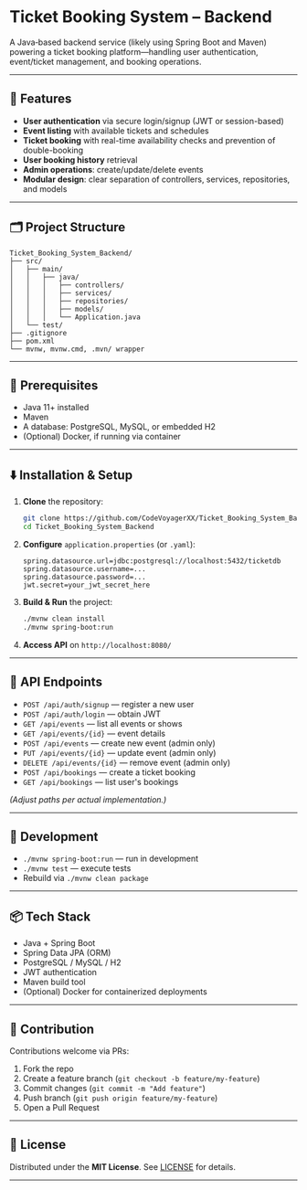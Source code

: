 # Ticket Booking System – Backend

A Java‑based backend service (likely using Spring Boot and Maven) powering a ticket booking platform—handling user authentication, event/ticket management, and booking operations.

---

## 🚀 Features

* **User authentication** via secure login/signup (JWT or session-based)
* **Event listing** with available tickets and schedules
* **Ticket booking** with real-time availability checks and prevention of double-booking
* **User booking history** retrieval
* **Admin operations**: create/update/delete events
* **Modular design**: clear separation of controllers, services, repositories, and models

---

## 🗂 Project Structure

```
Ticket_Booking_System_Backend/
├── src/
│   ├── main/
│   │   ├── java/
│   │   │   ├── controllers/
│   │   │   ├── services/
│   │   │   ├── repositories/
│   │   │   ├── models/
│   │   │   └── Application.java
│   └── test/
├── .gitignore
├── pom.xml
└── mvnw, mvnw.cmd, .mvn/ wrapper
```

---

## 🧱 Prerequisites

* Java 11+ installed
* Maven
* A database: PostgreSQL, MySQL, or embedded H2
* (Optional) Docker, if running via container

---

## ⬇️ Installation & Setup

1. **Clone** the repository:

   ```bash
   git clone https://github.com/CodeVoyagerXX/Ticket_Booking_System_Backend.git
   cd Ticket_Booking_System_Backend
   ```

2. **Configure** `application.properties` (or `.yaml`):

   ```properties
   spring.datasource.url=jdbc:postgresql://localhost:5432/ticketdb
   spring.datasource.username=...
   spring.datasource.password=...
   jwt.secret=your_jwt_secret_here
   ```

3. **Build & Run** the project:

   ```bash
   ./mvnw clean install
   ./mvnw spring-boot:run
   ```

4. **Access API** on `http://localhost:8080/`

---

## 🧭 API Endpoints

* `POST /api/auth/signup` — register a new user
* `POST /api/auth/login` — obtain JWT
* `GET /api/events` — list all events or shows
* `GET /api/events/{id}` — event details
* `POST /api/events` — create new event (admin only)
* `PUT /api/events/{id}` — update event (admin only)
* `DELETE /api/events/{id}` — remove event (admin only)
* `POST /api/bookings` — create a ticket booking
* `GET /api/bookings` — list user's bookings

*(Adjust paths per actual implementation.)*

---

## 🧪 Development

* `./mvnw spring-boot:run` — run in development
* `./mvnw test` — execute tests
* Rebuild via `./mvnw clean package`

---

## 📦 Tech Stack

* Java + Spring Boot
* Spring Data JPA (ORM)
* PostgreSQL / MySQL / H2
* JWT authentication
* Maven build tool
* (Optional) Docker for containerized deployments

---

## 🤝 Contribution

Contributions welcome via PRs:

1. Fork the repo
2. Create a feature branch (`git checkout -b feature/my-feature`)
3. Commit changes (`git commit -m "Add feature"`)
4. Push branch (`git push origin feature/my-feature`)
5. Open a Pull Request

---

## 📄 License

Distributed under the **MIT License**. See [LICENSE](LICENSE) for details.

---



